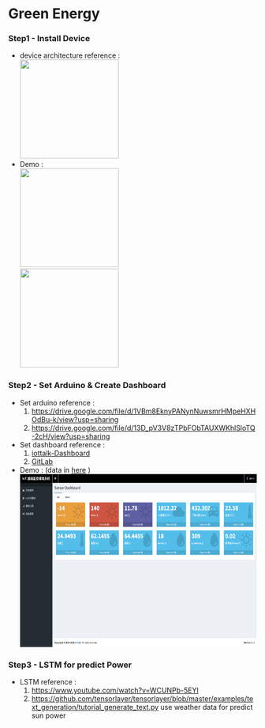 # Green Energy

### Step1 - Install Device
* device architecture reference : <br />
<img src="photo/device.png" width="200" height="200" /> <br />
*  Demo : <br />
<img src="photo/device1.jpg" width="200" height="200" /> <br />
<img src="photo/device2.jpg" width="200" height="200" /> <br />

### Step2 - Set Arduino & Create Dashboard
* Set arduino reference : 
  1. https://drive.google.com/file/d/1VBm8EknyPANynNuwsmrHMpeHXHOdBu-k/view?usp=sharing
  2. https://drive.google.com/file/d/13D_pV3V8zTPbFObTAUXWKhlSloTQ-2cH/view?usp=sharing
* Set dashboard reference : 
  1. [iottalk-Dashboard](https://github.com/aaron851113/iottalk/blob/master/web/%E7%89%A9%E8%81%AF%E7%B6%B2(11_27)%20Dashboard.md)
  2. [GitLab](https://drive.google.com/open?id=13AyBQ-3m_RuPOW1J2aR1yD0svUKuEFdg)
*  Demo : (data in [here](https://github.com/aaron851113/iottalk/tree/master/Green%20Energy/data) ) <br />
<img src="photo/dashboard.png" width="500" height="350" /> <br />

### Step3 - LSTM for predict Power
* LSTM reference :
  1. https://www.youtube.com/watch?v=WCUNPb-5EYI
  2. https://github.com/tensorlayer/tensorlayer/blob/master/examples/text_generation/tutorial_generate_text.py
use weather data for predict sun power <br />
